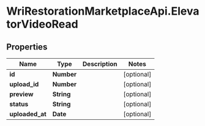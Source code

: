 # WriRestorationMarketplaceApi.ElevatorVideoRead

## Properties
Name | Type | Description | Notes
------------ | ------------- | ------------- | -------------
**id** | **Number** |  | [optional] 
**upload_id** | **Number** |  | [optional] 
**preview** | **String** |  | [optional] 
**status** | **String** |  | [optional] 
**uploaded_at** | **Date** |  | [optional] 


